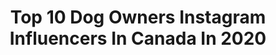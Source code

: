 ---
title: Top 10 Dog Owners Instagram Influencers In Canada In 2020
description: >-
  Find top dog owners Instagram influencers in Canada in 2020. Most popular hashtags: #dogsofinstagram #rescuedogsofinstagram #vancouver #quarantine.
platform: Instagram
profiles:
  - username: "mr.benfield"
    fullname: >-
      Matt Benfield
    location: "Canada"
    followers: 99097
    engagement: 425
    commentsToLikes: 0.035169
    avatar: "https://scontent-lhr8-1.cdninstagram.com/v/t51.2885-19/s320x320/90719878_1077325629291528_8720563552701644800_n.jpg?_nc_ht=scontent-lhr8-1.cdninstagram.com&_nc_ohc=EroWXLNzjkoAX8lIH8u&oh=c13dc568e37fbf9b2ffe9bf75e4ea728&oe=5EBA6316"
    verified: false
    hashtags: "#xyzcba, #jumanji, #mykaseme, #funnydogs"
  - username: "bindisbucketlist"
    fullname: >-
      Bindi & Rosie ┇ Pup Recipes
    location: "Canada"
    followers: 8333
    engagement: 464
    commentsToLikes: 0.249381
    avatar: "https://scontent-lhr8-1.cdninstagram.com/v/t51.2885-19/s320x320/87237879_200478908028843_232749238457466880_n.jpg?_nc_ht=scontent-lhr8-1.cdninstagram.com&_nc_ohc=oEplK0K2en0AX80zcwa&oh=fc167fcc886732e78d43c4e9b5293745&oe=5EB9790D"
    verified: false
    hashtags: "#funfeedermat, #nicknames, #productswewishexisted, #goodiebonestuffers"
  - username: "pet.illustrator"
    fullname: >-
      Pet Illustrator 🇨🇦 🎨
    location: "Canada"
    followers: 8140
    engagement: 608
    commentsToLikes: 0.053692
    avatar: "https://scontent-lhr8-1.cdninstagram.com/v/t51.2885-19/s320x320/83989630_195981745053088_318676424355479552_n.jpg?_nc_ht=scontent-lhr8-1.cdninstagram.com&_nc_ohc=80zkRjoFVsYAX-y8Mi1&oh=09b7ca5f41da17a49f46f020e01e908d&oe=5EBB6CC5"
    verified: false
    hashtags: "#doggifts, #dogowners, #corgiofinstagram, #petportrait"
  - username: "craysk"
    fullname: >-
      Toronto Boutique
    location: "Canada"
    followers: 3513
    engagement: 1081
    commentsToLikes: 0.079506
    avatar: "https://scontent-ams4-1.cdninstagram.com/v/t51.2885-19/s320x320/80884007_3426366754101269_8222207863007739904_n.jpg?_nc_ht=scontent-ams4-1.cdninstagram.com&_nc_ohc=L3RYSDYTnj4AX_IH79Y&oh=7791d6039ced316ab194ae7715105165&oe=5EB8C90D"
    verified: false
    hashtags: "#insidejoke, #youareontheoutside"
  - username: "jacksonthehuskyshepherd"
    fullname: >-
      Jackson
    location: "Canada"
    followers: 44348
    engagement: 952
    commentsToLikes: 0.010146
    avatar: "https://scontent-ams4-1.cdninstagram.com/v/t51.2885-19/s320x320/42488096_2076647159066214_2329502042722140160_n.jpg?_nc_ht=scontent-ams4-1.cdninstagram.com&_nc_ohc=HPeV7g3y8YwAX-lp4d2&oh=3ad12f2f25d04ab707ea47058db64716&oe=5EB093E1"
    verified: false
    hashtags: "#germanshepherd, #husky, #germanshepherddog, #germanshepard"
  - username: "cynianne"
    fullname: >-
      ¢уиιαииє кαяιℓєикσ
    location: "Canada"
    followers: 24255
    engagement: 228
    commentsToLikes: 0.057125
    avatar: "https://scontent-lhr8-1.cdninstagram.com/v/t51.2885-19/s320x320/92177804_917212775380707_2290406746428014592_n.jpg?_nc_ht=scontent-lhr8-1.cdninstagram.com&_nc_ohc=om9FdG1z39MAX8AmrVv&oh=f0b779bd1f02b34ede836aa8a1473945&oe=5EB992A7"
    verified: false
    hashtags: "#mybaby, #quoteoftheday, #dolls, #iloveyou"
  - username: "poweredbydush"
    fullname: >-
      Dushane🇨🇦
    location: "Canada"
    followers: 40786
    engagement: 147
    commentsToLikes: 0.254865
    avatar: "https://scontent-lhr8-1.cdninstagram.com/v/t51.2885-19/s320x320/49279044_519346465256228_9215100599857577984_n.jpg?_nc_ht=scontent-lhr8-1.cdninstagram.com&_nc_ohc=DDDlYisVdjAAX8t1YCZ&oh=0a1f96cf988b51c2a41d363714d0620f&oe=5EBC5C29"
    verified: false
    hashtags: "#toiletpaper, #motivational, #balance, #mondaymotivation"
  - username: "88.pri"
    fullname: >-
      [pri] ⋒ 88 prints
    location: "Canada"
    followers: 7740
    engagement: 622
    commentsToLikes: 0.059153
    avatar: "https://scontent-lga3-1.cdninstagram.com/v/t51.2885-19/s320x320/90429607_2896500363791316_523191505586749440_n.jpg?_nc_ht=scontent-lga3-1.cdninstagram.com&_nc_ohc=jS77KMupkw4AX8jAicj&oh=ca682e8e41cd9c143a9c8450e710716c&oe=5EB38EB4"
    verified: false
    hashtags: "#wanderlusts, #thatauthenticliving, #vsco, #lifequotes"
  - username: "ecarnie"
    fullname: >-
      Erin Carnie
    location: "Canada"
    followers: 11850
    engagement: 914
    commentsToLikes: 0.042474
    avatar: "https://scontent-amt2-1.cdninstagram.com/v/t51.2885-19/s320x320/39269280_2111259779085992_5828145791742509056_n.jpg?_nc_ht=scontent-amt2-1.cdninstagram.com&_nc_ohc=mKLqTGVdLJgAX-Vvfc8&oh=e9c6eb5755ebef136d81473caadf9edb&oe=5EB99DAE"
    verified: false
    hashtags: "#yogi, #aerialhoop, #puppiesofinstagram, #family"
  - username: "toothlessandy"
    fullname: >-
      Andy
    location: "Canada"
    followers: 3064
    engagement: 2277
    commentsToLikes: 0.026453
    avatar: "https://scontent-lhr8-1.cdninstagram.com/v/t51.2885-19/s320x320/40037038_236149563717347_4942455215262531584_n.jpg?_nc_ht=scontent-lhr8-1.cdninstagram.com&_nc_ohc=RivyAaSzWqYAX_HDMVb&oh=f43557d43a13ef665574dcf5bd550e6a&oe=5EBBF17C"
    verified: false
    hashtags: "#dogstagram, #wink, #smile, #hibernationmode"
---